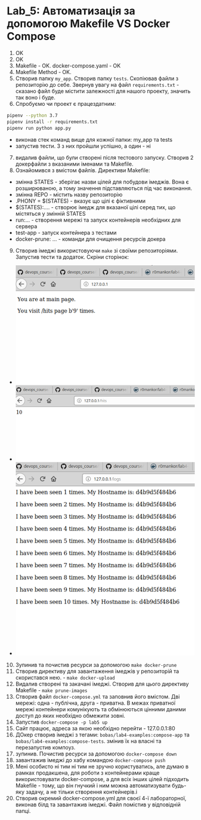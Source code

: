 # Lab_5: Автоматизація за допомогою Makefile VS Docker Compose

1. OK
2. OK
3. Makefile - OK. docker-compose.yaml - OK
4. Makefile Method - OK.
5. Створив папку `my_app`. Створив папку `tests`. Скопіював файли з репозиторію до себе. Звернув увагу на файл `requirements.txt` - сказано файл буде містити залежності для нашого проекту, значить так воно і буде.
6. Спробуємо чи проект є працездатним:
```Bash
pipenv --python 3.7
pipenv install -r requirements.txt
pipenv run python app.py
```
- виконав стек команд вище для кожної папки: my_app та tests
- запустив тести. 3 з них пройшли успішно, а один - ні

7. видалив файли, що були створені після тестового запуску. Створив 2 докерфайли з вказаними іменами та Makefile.
8. Ознайомився з вмістом файлів. Директиви Makefile:
- зміннa STATES - зберігає назви цілей для побудови імеджів. Вона є розширюваною, а тому значення підставляються під час виконання.
- змінна REPO - містить назву репозиторію
- .PHONY = $(STATES) - вказує що цілі є фіктивними
- $(STATES):.... - створює імедж для вказаної цілі серед тих, що містяться у змінній STATES
- run:... - створення мережі та запуск контейнерів необхідних для сервера
- test-app - запуск контейнера з тестами
- docker-prune: ... - команди для очищення ресурсів докера
9. Створив імеджі використовуючи `make` зі своїми репозиторіями. Запустив тести та додаток. Скріни сторінок:
- ![](img/main.png)
- ![](img/hits.png)
- ![](img/logs.png)
10. Зупинив та почистив ресурси за допомогою `make docker-prune`
11. Створив директиву для завантаження імеджів у репозиторій та скористався нею. - `make docker-upload`
12. Видалив створені та закачані імеджі. Створив для цього директиву Makefile - `make prune-images`
13. Створив файл `docker-compose.yml` та заповнив його вмістом. Дві мережі: одна - публічна, друга - приватна. В межах приватної мережі контейнери комунікують та обмінюються цінними даними доступ до яких необхідно обмежити зовні.
14. Запустив `docker-compose -p lab5 up`
15. Сайт працює, адреса за якою необхідно перейти - 127.0.0.1:80
16. ДОкер створив імеджі з тегами: `bobas/lab4-examples:compose-app` та `bobas/lab4-examples:compose-tests`. змінив їх на власні та перезапустив компоуз.
17. зупинив. Почистив ресурси за допомогою `docker-compose down`
18. завантажив імеджі до хабу командою `docker-compose push`
19. Мені особисто ні тим ні тим не зручно користуватись, але думаю в рамках продакшена, для роботи з контейнерами краще використовувати docker-compose, а для всіх інших цілей підходить Makefile - тому, що він гнучкий і ним можна автоматизувати будь-яку задачу, а не тільки створення контейнерів.і
20. Створив окремий docker-compose.yml для своєї 4-ї лабораторної, виконав білд та завантажив імеджі. Файл помістив у відповідній папці.
